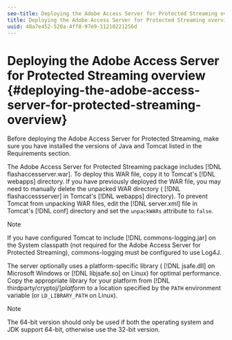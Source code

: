 ```yaml
---
seo-title: Deploying the Adobe Access Server for Protected Streaming overview
title: Deploying the Adobe Access Server for Protected Streaming overview
uuid: 48a7e452-520a-4ff8-97e9-11210221256d
---
```


# Deploying the Adobe Access Server for Protected Streaming overview {#deploying-the-adobe-access-server-for-protected-streaming-overview}

Before deploying the Adobe Access Server for Protected Streaming, make sure you have installed the versions of Java and Tomcat listed in the Requirements section.

The Adobe Access Server for Protected Streaming package includes [!DNL flashaccesserver.war]. To deploy this WAR file, copy it to Tomcat's [!DNL webapps] directory. If you have previously deployed the WAR file, you may need to manually delete the unpacked WAR directory ( [!DNL flashaccessserver] in Tomcat's [!DNL webapps] directory). To prevent Tomcat from unpacking WAR files, edit the [!DNL server.xml] file in Tomcat's [!DNL conf] directory and set the `unpackWARs` attribute to `false`.

>[!NOTE]
>
>If you have configured Tomcat to include [!DNL commons-logging.jar] on the System classpath (not required for the Adobe Access Server for Protected Streaming), commons-logging must be configured to use Log4J.

The server optionally uses a platform-specific library ( [!DNL jsafe.dll] on Microsoft Windows or [!DNL libjsafe.so] on Linux) for optimal performance. Copy the appropriate library for your platform from [!DNL thirdparty/cryptoj/]*platform* to a location specified by the `PATH` environment variable (or `LD_LIBRARY_PATH` on Linux).

>[!NOTE]
>
>The 64-bit version should only be used if both the operating system and JDK support 64-bit, otherwise use the 32-bit version.

